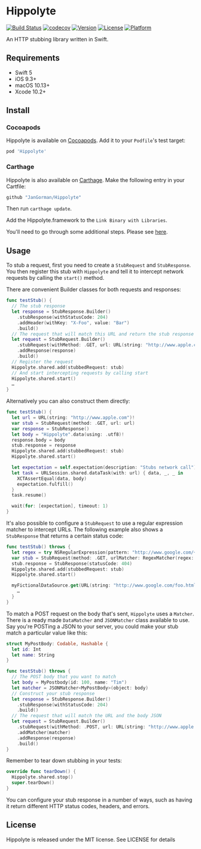 # Hippolyte

[![Build Status](https://travis-ci.org/JanGorman/Hippolyte.svg?branch=master)](https://travis-ci.org/JanGorman/Hippolyte)
[![codecov](https://codecov.io/gh/JanGorman/Hippolyte/branch/master/graph/badge.svg)](https://codecov.io/gh/JanGorman/Hippolyte)
[![Version](https://img.shields.io/cocoapods/v/Hippolyte.svg?style=flat)](http://cocoapods.org/pods/Hippolyte)
[![License](https://img.shields.io/cocoapods/l/Hippolyte.svg?style=flat)](http://cocoapods.org/pods/Hippolyte)
[![Platform](https://img.shields.io/cocoapods/p/Hippolyte.svg?style=flat)](http://cocoapods.org/pods/Hippolyte)

An HTTP stubbing library written in Swift.

## Requirements

- Swift 5
- iOS 9.3+
- macOS 10.13+
- Xcode 10.2+

## Install

### Cocoapods

Hippolyte is available on [Cocoapods](http://cocoapods.org). Add it to your `Podfile`'s test target:

```ruby
pod 'Hippolyte'
```

### Carthage

Hippolyte is also available on [Carthage](https://github.com/Carthage/Carthage). Make the following entry in your Cartfile:

```ruby
github "JanGorman/Hippolyte"
```

Then run `carthage update`.

Add the Hippolyte.framework to the `Link Binary with Libraries`.

You'll need to go through some additional steps. 
Please see [here](https://github.com/Carthage/Carthage#quick-start). 

## Usage

To stub a request, first you need to create a `StubRequest` and `StubResponse`. You then register this stub with `Hippolyte` and tell it to intercept network requests by calling the `start()` method.

There are convenient Builder classes for both requests and responses:

```swift
func testStub() {
  // The stub response
  let response = StubResponse.Builder()
    .stubResponse(withStatusCode: 204)
    .addHeader(withKey: "X-Foo", value: "Bar")
    .build()
  // The request that will match this URL and return the stub response
  let request = StubRequest.Builder()
    .stubRequest(withMethod: .GET, url: URL(string: "http://www.apple.com")!)
    .addResponse(response)
    .build()
  // Register the request
  Hippolyte.shared.add(stubbedRequest: stub)
  // And start intercepting requests by calling start
  Hippolyte.shared.start()
  …
}
```

Alternatively you can also construct them directly:

```swift
func testStub() {
  let url = URL(string: "http://www.apple.com")!
  var stub = StubRequest(method: .GET, url: url)
  var response = StubResponse()
  let body = "Hippolyte".data(using: .utf8)!
  response.body = body
  stub.response = response
  Hippolyte.shared.add(stubbedRequest: stub)
  Hippolyte.shared.start()

  let expectation = self.expectation(description: "Stubs network call")
  let task = URLSession.shared.dataTask(with: url) { data, _, _ in
    XCTAssertEqual(data, body)
    expectation.fulfill()
  }
  task.resume()

  wait(for: [expectation], timeout: 1)
}
```

It's also possible to configure a `StubRequest` to use a regular expression matcher to intercept URLs. The following example also shows a `StubResponse` that returns a certain status code:

```swift
func testStub() throws {
  let regex = try NSRegularExpression(pattern: "http://www.google.com/+", options: [])
  var stub = StubRequest(method: .GET, urlMatcher: RegexMatcher(regex: regex))
  stub.response = StubResponse(statusCode: 404)
  Hippolyte.shared.add(stubbedRequest: stub)
  Hippolyte.shared.start()

  myFictionalDataSource.get(URL(string: "http://www.google.com/foo.html")!) {
    …
  }
}
```

To match a POST request on the body that's sent, `Hippolyte` uses a `Matcher`. There is a ready made `DataMatcher` and `JSONMatcher` class available to use. Say you're POSTing a JSON to your server, you could make your stub match a particular value like this:

```swift
struct MyPostBody: Codable, Hashable {
  let id: Int
  let name: String
}

func testStub() throws {
  // The POST body that you want to match
  let body = MyPostbody(id: 100, name: "Tim")
  let matcher = JSONMatcher<MyPostBody>(object: body)
  // Construct your stub response
  let response = StubResponse.Builder()
    .stubResponse(withStatusCode: 204)
    .build()
  // The request that will match the URL and the body JSON
  let request = StubRequest.Builder()
    .stubRequest(withMethod: .POST, url: URL(string: "http://www.apple.com")!)
    .addMatcher(matcher)
    .addResponse(response)
    .build()
}
```

Remember to tear down stubbing in your tests:

```swift
override func tearDown() {
  Hippolyte.shared.stop()
  super.tearDown()
}
```

You can configure your stub response in a number of ways, such as having it return different HTTP status codes, headers, and errors.

## License

Hippolyte is released under the MIT license. See LICENSE for details

